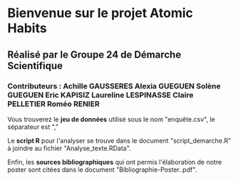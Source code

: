 # **Bienvenue sur le projet Atomic Habits**
## Réalisé par le Groupe 24 de Démarche Scientifique
### Contributeurs : Achille GAUSSERES Alexia GUEGUEN Solène GUEGUEN Eric KAPISIZ Laureline LESPINASSE Claire PELLETIER Roméo RENIER

Vous trouverez le **jeu de données** utilisé sous le nom "enquête.csv", le séparateur est ","

Le **script R** pour l'analyser se trouve dans le document "script_demarche.R" à joindre au fichier "Analyse_texte.RData".

Enfin, les **sources bibliographiques** qui ont permis l'élaboration de notre poster sont citées dans le document "Bibliographie-Poster..pdf".

